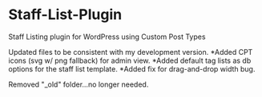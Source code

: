 Staff-List-Plugin
=================

Staff Listing plugin for WordPress using Custom Post Types

Updated files to be consistent with my development version.
  *Added CPT icons (svg w/ png fallback) for admin view.
  *Added default tag lists as db options for the staff list template.
	*Added fix for drag-and-drop width bug.
  
Removed "_old" folder...no longer needed.
